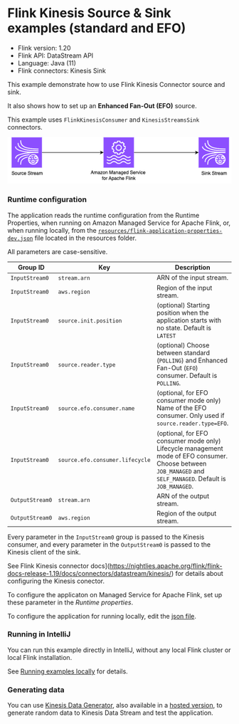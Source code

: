 # Flink Kinesis Source & Sink examples (standard and EFO)

* Flink version: 1.20
* Flink API: DataStream API
* Language: Java (11)
* Flink connectors: Kinesis Sink


This example demonstrate how to use Flink Kinesis Connector source and sink.

It also shows how to set up an **Enhanced Fan-Out (EFO)** source.

This example uses `FlinkKinesisConsumer` and `KinesisStreamsSink` connectors.

![Flink Example](images/flink-kinesis-example.png)

### Runtime configuration

The application reads the runtime configuration from the Runtime Properties, when running on Amazon Managed Service for Apache Flink,
or, when running locally, from the [`resources/flink-application-properties-dev.json`](resources/flink-application-properties-dev.json) file located in the resources folder.

All parameters are case-sensitive.

| Group ID        | Key                             | Description                                                                                                                                                  | 
|-----------------|---------------------------------|--------------------------------------------------------------------------------------------------------------------------------------------------------------|
| `InputStream0`  | `stream.arn`                    | ARN of the input stream.                                                                                                                                     |
| `InputStream0`  | `aws.region`                    | Region of the input stream.                                                                                                                                  |
| `InputStream0`  | `source.init.position`          | (optional) Starting position when the application starts with no state. Default is `LATEST`                                                                  |
| `InputStream0` | `source.reader.type`            | (optional) Choose between standard (`POLLING`) and Enhanced Fan-Out (`EFO`) consumer. Default is `POLLING`.                                                  |
| `InputStream0` | `source.efo.consumer.name`      | (optional, for EFO consumer mode only) Name of the EFO consumer. Only used if `source.reader.type=EFO`.                                                      |
| `InputStream0` | `source.efo.consumer.lifecycle` | (optional, for EFO consumer mode only) Lifecycle management mode of EFO consumer. Choose between `JOB_MANAGED` and `SELF_MANAGED`. Default is `JOB_MANAGED`. |
| `OutputStream0` | `stream.arn`                    | ARN of the output stream.                                                                                                                                    |
| `OutputStream0`  | `aws.region`                    | Region of the output stream.                                                                                                                                 |

Every parameter in the `InputStream0` group is passed to the Kinesis consumer, and every parameter in the `OutputStream0` is passed to the Kinesis client of the sink.

See Flink Kinesis connector docs](https://nightlies.apache.org/flink/flink-docs-release-1.19/docs/connectors/datastream/kinesis/) for details about configuring the Kinesis conector.

To configure the applicaton on Managed Service for Apache Flink, set up these parameter in the *Runtime properties*.

To configure the application for running locally, edit the [json file](resources/flink-application-properties-dev.json).

### Running in IntelliJ

You can run this example directly in IntelliJ, without any local Flink cluster or local Flink installation.

See [Running examples locally](../running-examples-locally.md) for details.

### Generating data

You can use [Kinesis Data Generator](https://github.com/awslabs/amazon-kinesis-data-generator), 
also available in a [hosted version](https://awslabs.github.io/amazon-kinesis-data-generator/web/producer.html),
to generate random data to Kinesis Data Stream and test the application.
